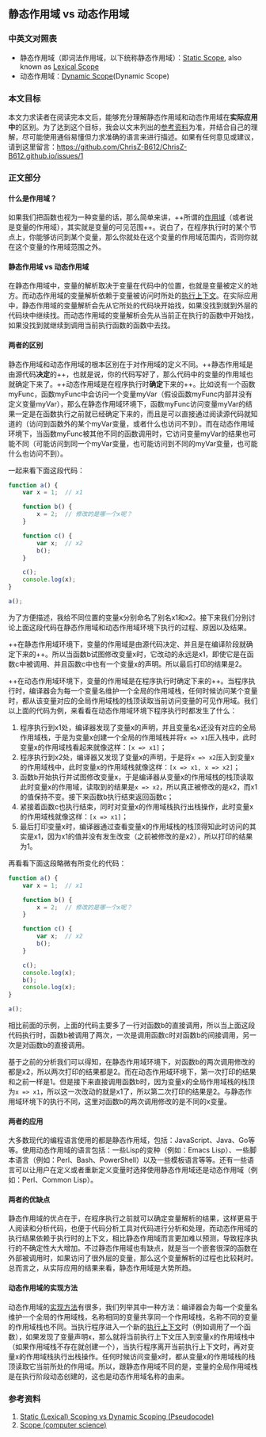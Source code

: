 静态作用域 vs 动态作用域
---

### 中英文对照表
* 静态作用域（即词法作用域，以下统称静态作用域）：[Static Scope][Static Scope], also known as [Lexical Scope][Static Scope]
* 动态作用域：[Dynamic Scope](Dynamic Scope)

### 本文目标
本文力求读者在阅读完本文后，能够充分理解静态作用域和动态作用域在**实际应用中**的区别。为了达到这个目标，我会以文末列出的[参考资料](#参考资料)为准，并结合自己的理解，尽可能使用通俗易懂但力求准确的语言来进行描述。如果有任何意见或建议，请到这里留言：https://github.com/ChrisZ-B612/ChrisZ-B612.github.io/issues/1

### 正文部分
#### 什么是作用域？
如果我们把函数也视为一种变量的话，那么简单来讲，++所谓的[作用域][Scope]（或者说是变量的作用域），其实就是变量的可见范围++。说白了，在程序执行时的某个节点上，你能够访问到某个变量，那么你就处在这个变量的作用域范围内，否则你就在这个变量的作用域范围之外。

#### 静态作用域 vs 动态作用域
在静态作用域中，变量的解析取决于变量在代码中的位置，也就是变量被定义的地方。而动态作用域的变量解析依赖于变量被访问时所处的[执行上下文][Execution Context]。在实际应用中，静态作用域的变量解析会先从它所处的代码块开始找，如果没找到就到外层的代码块中继续找。而动态作用域的变量解析会先从当前正在执行的函数中开始找，如果没找到就继续到调用当前执行函数的函数中去找。

#### 两者的区别
静态作用域和动态作用域的根本区别在于对作用域的定义不同。++静态作用域是由源代码**决定**的++，也就是说，你的代码写好了，那么代码中的变量的作用域也就确定下来了。++动态作用域是在程序执行时**确定**下来的++。比如说有一个函数myFunc，函数myFunc中会访问一个变量myVar（假设函数myFunc内部并没有定义变量myVar），那么在静态作用域环境下，函数myFunc访问变量myVar的结果一定是在函数执行之前就已经确定下来的，而且是可以直接通过阅读源代码就知道的（访问到函数外的某个myVar变量，或者什么也访问不到）。而在动态作用域环境下，当函数myFunc被其他不同的函数调用时，它访问变量myVar的结果也可能不同（可能访问到同一个myVar变量，也可能访问到不同的myVar变量，也可能什么也访问不到）。

一起来看下面这段代码：
```js
function a() {
    var x = 1;	// x1

    function b() {
        x = 2;	// 修改的是哪一个x呢？
    }

    function c() {
        var x;	// x2
        b();
    }

    c();
    console.log(x);
}

a();
```
为了方便描述，我给不同位置的变量x分别命名了别名x1和x2。接下来我们分别讨论上面这段代码在静态作用域和动态作用域环境下执行的过程、原因以及结果。

++在静态作用域环境下，变量的作用域是由源代码决定、并且是在编译阶段就确定下来的++。所以当函数b试图修改变量x时，它改动的永远是x1，即使它是在函数c中被调用、并且函数c中也有一个变量x的声明。所以最后打印的结果是2。

++在动态作用域环境下，变量的作用域是在程序执行时确定下来的++。当程序执行时，编译器会为每一个变量名维护一个全局的作用域栈，任何时候访问某个变量时，都从该变量对应的全局作用域栈的栈顶读取当前访问变量的可见作用域。我们以上面的代码为例，来看看在动态作用域环境下程序执行时都发生了什么：
1. 程序执行到x1处，编译器发现了变量x的声明，并且变量名x还没有对应的全局作用域栈，于是为变量x创建一个全局的作用域栈并将`x => x1`压入栈中，此时变量x的作用域栈看起来就像这样：`[x => x1]`；
2. 程序执行到x2处，编译器又发现了变量x的声明，于是将`x => x2`压入到变量x的作用域栈中，此时变量x的作用域栈就像这样：`[x => x1, x => x2]`；
3. 函数b开始执行并试图修改变量x，于是编译器从变量x的作用域栈的栈顶读取此时变量x的作用域，读取到的结果是`x => x2`，所以真正被修改的是x2，而x1的值保持不变。接下来函数b执行结束返回函数c；
4. 紧接着函数c也执行结束，同时对变量x的作用域栈执行出栈操作，此时变量x的作用域栈就像这样：`[x => x1]`；
5. 最后打印变量x时，编译器通过查看变量x的作用域栈的栈顶得知此时访问的其实是x1，因为x1的值并没有发生改变（之前被修改的是x2），所以打印的结果为1。

再看看下面这段略微有所变化的代码：
```js
function a() {
    var x = 1;	// x1

    function b() {
        x = 2;	// 修改的是哪一个x呢？
    }

    function c() {
        var x;	// x2
        b();
    }

    c();
    console.log(x);
    b();
    console.log(x);
}

a();
```
相比前面的示例，上面的代码主要多了一行对函数b的直接调用，所以当上面这段代码执行时，函数b被调用了两次，一次是调用函数c时对函数b的间接调用，另一次是对函数b的直接调用。

基于之前的分析我们可以得知，在静态作用域环境下，对函数b的两次调用修改的都是x2，所以两次打印的结果都是2。而在动态作用域环境下，第一次打印的结果和之前一样是1。但是接下来直接调用函数b时，因为变量x的全局作用域栈的栈顶为`x => x1`，所以这一次改动的就是x1了，所以第二次打印的结果是2。与静态作用域环境下的执行不同，这里对函数b的两次调用修改的是不同的x变量。

#### 两者的应用
大多数现代的编程语言使用的都是静态作用域，包括：JavaScript、Java、Go等等。使用动态作用域的语言包括：一些Lisp的变种（例如：Emacs Lisp）、一些脚本语言（例如：Perl、Bash、PowerShell）以及一些模板语言等等。还有一些语言可以让用户在定义或者重新定义变量时选择使用静态作用域还是动态作用域（例如：Perl、Common Lisp）。

#### 两者的优缺点
静态作用域的优点在于，在程序执行之前就可以确定变量解析的结果，这样更易于人阅读和分析代码，也便于代码分析工具对代码进行分析和处理，而动态作用域的执行结果依赖于执行时的上下文，相比静态作用域而言更加难以预测，导致程序执行的不确定性大大增加。不过静态作用域也有缺点，就是当一个嵌套很深的函数在外部被调用时，如果访问了很外层的变量，那么这个变量解析的过程也比较耗时。总而言之，从实际应用的结果来看，静态作用域是大势所趋。

#### 动态作用域的实现方法
动态作用域的[实现方法][Dynamic Scope]有很多，我们列举其中一种方法：编译器会为每一个变量名维护一个全局的作用域栈，名称相同的变量共享同一个作用域栈，名称不同的变量的作用域栈也不同。当执行程序进入一个新的[执行上下文][Execution Context]时（例如调用了一个函数），如果发现了变量声明x，那么就将当前执行上下文压入到变量x的作用域栈中（如果作用域栈不存在就创建一个），当执行程序离开当前执行上下文时，再对变量x的作用域栈执行出栈操作。任何时候访问变量x时，都从变量x的作用域栈的栈顶读取它当前所处的作用域。所以，跟静态作用域不同的是，变量的全局作用域栈是在执行阶段动态创建的，这也是动态作用域名称的由来。

### 参考资料
1. [Static (Lexical) Scoping vs Dynamic Scoping (Pseudocode)](http://stackoverflow.com/questions/22394089/static-lexical-scoping-vs-dynamic-scoping-pseudocode)
2. [Scope (computer science)](https://en.wikipedia.org/wiki/Scope_&lpar;computer_science&rpar;)

[Scope]: https://en.wikipedia.org/wiki/Scope_(computer_science)
[Static Scope]: https://en.wikipedia.org/wiki/Scope_(computer_science)#Lexical_scoping
[Dynamic Scope]: https://en.wikipedia.org/wiki/Scope_(computer_science)#Dynamic_scoping
[Execution Context]: https://en.wikipedia.org/wiki/Execution_context